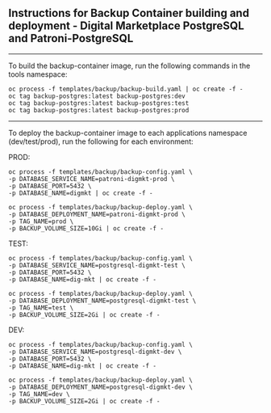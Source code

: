 ## Instructions for Backup Container building and deployment - Digital Marketplace PostgreSQL and Patroni-PostgreSQL

-----

To build the backup-container image, run the following commands in the tools namespace:

```
oc process -f templates/backup/backup-build.yaml | oc create -f -
oc tag backup-postgres:latest backup-postgres:dev
oc tag backup-postgres:latest backup-postgres:test
oc tag backup-postgres:latest backup-postgres:prod
```

-----

To deploy the backup-container image to each applications namespace (dev/test/prod), run the following for each environment:

PROD:

```
oc process -f templates/backup/backup-config.yaml \
-p DATABASE_SERVICE_NAME=patroni-digmkt-prod \
-p DATABASE_PORT=5432 \
-p DATABASE_NAME=digmkt | oc create -f -
```

```
oc process -f templates/backup/backup-deploy.yaml \
-p DATABASE_DEPLOYMENT_NAME=patroni-digmkt-prod \
-p TAG_NAME=prod \
-p BACKUP_VOLUME_SIZE=10Gi | oc create -f -
```

TEST:

```
oc process -f templates/backup/backup-config.yaml \
-p DATABASE_SERVICE_NAME=postgresql-digmkt-test \
-p DATABASE_PORT=5432 \
-p DATABASE_NAME=dig-mkt | oc create -f -
```

```
oc process -f templates/backup/backup-deploy.yaml \
-p DATABASE_DEPLOYMENT_NAME=postgresql-digmkt-test \
-p TAG_NAME=test \
-p BACKUP_VOLUME_SIZE=2Gi | oc create -f -
```

DEV:

```
oc process -f templates/backup/backup-config.yaml \
-p DATABASE_SERVICE_NAME=postgresql-digmkt-dev \
-p DATABASE_PORT=5432 \
-p DATABASE_NAME=dig-mkt | oc create -f -
```

```
oc process -f templates/backup/backup-deploy.yaml \
-p DATABASE_DEPLOYMENT_NAME=postgresql-digmkt-dev \
-p TAG_NAME=dev \
-p BACKUP_VOLUME_SIZE=2Gi | oc create -f -
```